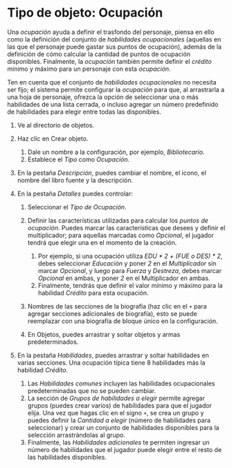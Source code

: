 <!--- This file is auto generated from module/manual/es/objeto_ocupacion.md -->
# Tipo de objeto: Ocupación

Una _ocupación_ ayuda a definir el trasfondo del personaje, piensa en ello como la definición del conjunto de _habilidades ocupacionales_ (aquellas en las que el personaje puede gastar sus puntos de ocupación), además de la definición de cómo calcular la cantidad de puntos de ocupación disponibles. Finalmente, la _ocupación_ también permite definir el _crédito_ mínimo y máximo para un personaje con esta _ocupación_.

Ten en cuenta que el conjunto de _habilidades ocupacionales_ no necesita ser fijo; el sistema permite configurar la _ocupación_ para que, al arrastrarla a una hoja de personaje, ofrezca la opción de seleccionar una o más habilidades de una lista cerrada, o incluso agregar un número predefinido de habilidades para elegir entre todas las disponibles.

1. Ve al directorio de objetos.
2. Haz clic en Crear objeto.

   1. Dale un nombre a la configuración, por ejemplo, _Bibliotecario_.
   2. Establece el _Tipo_ como _Ocupación_.

3. En la pestaña _Descripción_, puedes cambiar el nombre, el icono, el nombre del libro fuente y la descripción.
4. En la pestaña _Detalles_ puedes controlar:

   1. Seleccionar el _Tipo de Ocupación_.
   2. Definir las características utilizadas para calcular los _puntos de ocupación_. Puedes marcar las características que desees y definir el multiplicador; para aquellas marcadas como _Opcional_, el jugador tendrá que elegir una en el momento de la creación.

      1. Por ejemplo, si una ocupación utiliza _EDU * 2 + (FUE o DES) * 2_, debes seleccionar _Educación_ y poner _2_ en el _Multiplicador_ sin marcar _Opcional_, y luego para _Fuerza_ y _Destreza_, debes marcar _Opcional_ en ambas, y poner _2_ en el Multiplicador en ambas.
      2. Finalmente, tendrás que definir el valor mínimo y máximo para la habilidad _Crédito_ para esta ocupación.

   3. Nombres de las secciones de la biografía (haz clic en el `+` para agregar secciones adicionales de biografía), esto se puede reemplazar con una biografía de bloque único en la configuración.
   4. En Objetos, puedes arrastrar y soltar objetos y armas predeterminados.

5. En la pestaña _Habilidades_, puedes arrastrar y soltar habilidades en varias secciones. Una ocupación típica tiene 8 habilidades más la habilidad _Crédito_.

   1. Las _Habilidades comunes_ incluyen las habilidades ocupacionales predeterminadas que no se pueden cambiar.
   2. La sección de _Grupos de habilidades a elegir_ permite agregar grupos (puedes crear varios) de habilidades para que el jugador elija. Una vez que hagas clic en el signo `+`, se crea un grupo y puedes definir la _Cantidad a elegir_ (número de habilidades para seleccionar) y crear un conjunto de habilidades disponibles para la selección arrastrándolas al grupo.
   3. Finalmente, las _Habilidades adicionales_ te permiten ingresar un número de habilidades que el jugador puede elegir entre el resto de las habilidades disponibles.

